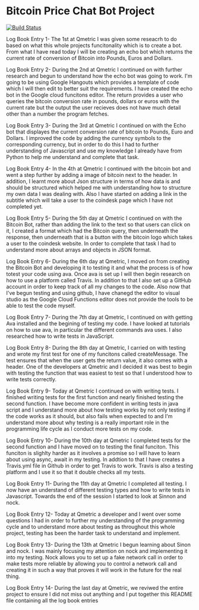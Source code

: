 # Bitcoin Price Chat Bot Project

[![Build Status](https://travis-ci.org/HarryQmetric/Bitcoin-Bot.svg?branch=master)](https://travis-ci.org/HarryQmetric/Bitcoin-Bot)

Log Book Entry 1-
The 1st at Qmetric I was given some reseacrh to do based on what this whole projects funcitonality which is to create a bot.
From what I have read today I will be creating an echo bot which returns the current rate of conversion of Bitcoin into Pounds, Euros
and Dollars.

Log Book Entry 2-
During the 2nd at Qmetric I continued on with further research and begun to understand how the echo bot was going to work.
I'm going to be using Google Hangouts which provides a template of code which I will then edit to better suit the requirements. I have 
created the echo bot in the Google cloud funcitons editor. The return provides a user who queries the bitcoin conversion rate in pounds, dollars or euros with the current rate but the output the user recieves does not have much detail other than a number the program fetches. 

Log Book Entry 3-
During the 3rd at Qmetric I continued on with the Echo bot that displayes the current conversion rate of bitcoin to 
Pounds, Euro and Dollars. I improved the code by adding the currency symbols to the corresponding currency, but in order to do this
I had to further understanding of Javascript and use my knowledge I already have from Python to help me understand 
and complete that task. 

Log Book Entry 4-
In the 4th at Qmetric I continued with the bitcoin bot and went a step further by adding a image of bitcoin next to the header. 
In addition, I learnt more about Json structure in terms of how data is and should be structured which helped me with understanding how to 
structure my own data I was dealing with. Also I have started on adding a link in the subtitle which will take a user to the coindesk 
page which I have not completed yet.

Log Book Entry 5-
During the 5th day at Qmetric I continued on with the Bitcoin Bot, rather than adding the link to the text so that users can click on it,
I created a format which had the Bitcoin query, then underneath the response, then underneath that is a button with the bitcoin logo which 
takes a user to the coindesk website. In order to complete that task I had to understand more about arrays and objects in JSON format.

Log Book Entry 6-
During the 6th day at Qmetric, I moved on from creating the Bitcoin Bot and developing it to testing it and what the process is of how 
totest your code using ava. Once ava is set up I will then begin research on how to use a platform called Travis. In addition to that I 
also set up a GitHub account in order to keep track of all my changes to the code. Also now that I've begun testing and using 
github, I have chanegd the editor to visual studio as the Google Cloud Functions editor does not provide the tools to be able to test the code 
myself.

Log Book Entry 7-
During the 7th day at Qmetric, I continued on with getting Ava installed and the begining of testing my code. I have looked at
tutorials on how to use ava, in particular the different commands ava uses. I also researched how to write tests in JavaScript.

Log Book Entry 8-
During the 8th day at Qmetric, I carried on with testing and wrote my first test for one of my funcitons called createMessage. The test
ensures that when the user gets the return value, it also comes with a header. One of the developers at Qmetric and I decided it
was best to begin with testing the function that was easiest to test so that I understood how to write tests correctly. 

Log Book Entry 9-
Today at Qmetric I continued on with writing tests. I finished writing tests for the first function and nearly finished testing
the second function. I have become more confident in writing tests in java script and I understand more about how testing works by 
not only testing if the code works as it should, but also fails when expected to and I'm understand more about why testing is a really 
important role in the programming life cycle as I conduct more tests on my code.

Log Book Entry 10-
During the 10th day at Qmetric I completed tests for the second function and I have moved on to testing the final funciton. This funciton
is slighlty harder as it involves a promise so I will have to learn about using async, await in my testing. In addtion to that I have
creates a Travis.yml file in Github in order to get Travis to work. Travis is also a testing platform and I use it so that it double 
checks all my tests.

Log Book Entry 11-
During the 11th day at Qmetric I completed all testing. I now have an understand of different testing types and how to write tests in 
Javascript. Towards the end of the session I started to look at Sinnon and nock. 

Log Book Entry 12-
Today at Qmetric a developer and I went over some questions I had in order to further my understanding of the programming cycle and to 
understand more about testing as throughout this whole project, testing has been the harder task to understand and implement. 

Log Book Entry 13-
During the 13th at Qmetric I begun learning about Sinon and nock. I was mainly focusing my attention on nock and implementing it into
my testing. Nock allows you to set up a fake network call in order to make tests more reliable by allowing you to control a network call
and creating it in such a way that proves it will work in the future for the real thing.  

Log Book Entry 14-
During the last day at Qmetric, we reviwed the entire project to ensure I did not miss out anything and I put together this README file
containing all the log book entries





